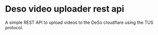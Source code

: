 # Deso video uploader rest api
A simple REST API to upload videos to the DeSo cloudflare using the TUS protocol.
